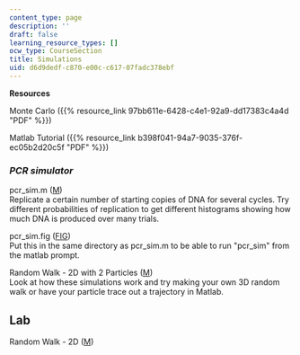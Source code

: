 ```yaml
---
content_type: page
description: ''
draft: false
learning_resource_types: []
ocw_type: CourseSection
title: Simulations
uid: d6d9dedf-c870-e00c-c617-07fadc378ebf
---
```

**Resources**

Monte Carlo ({{% resource_link 97bb611e-6428-c4e1-92a9-dd17383c4a4d "PDF" %}})

Matlab Tutorial ({{% resource_link b398f041-94a7-9035-376f-ec05b2d20c5f "PDF" %}})

### *PCR simulator*

pcr\_sim.m ([M](https://ocw.mit.edu/courses/biological-engineering/20-011j-statistical-thermodynamics-of-biomolecular-systems-be-011j-spring-2004/simulations/pcr_sim.m))  
Replicate a certain number of starting copies of DNA for several cycles. Try different probabilities of replication to get different histograms showing how much DNA is produced over many trials.

pcr\_sim.fig ([FIG](https://ocw.mit.edu/courses/biological-engineering/20-011j-statistical-thermodynamics-of-biomolecular-systems-be-011j-spring-2004/simulations/pcr_sim.fig))  
Put this in the same directory as pcr\_sim.m to be able to run "pcr\_sim" from the matlab prompt.

Random Walk - 2D with 2 Particles ([M](https://ocw.mit.edu/courses/biological-engineering/20-011j-statistical-thermodynamics-of-biomolecular-systems-be-011j-spring-2004/simulations/rand2d2part.m))  
Look at how these simulations work and try making your own 3D random walk or have your particle trace out a trajectory in Matlab.

## **Lab**

Random Walk - 2D ([M](https://ocw.mit.edu/courses/biological-engineering/20-011j-statistical-thermodynamics-of-biomolecular-systems-be-011j-spring-2004/simulations/rand2d.m))